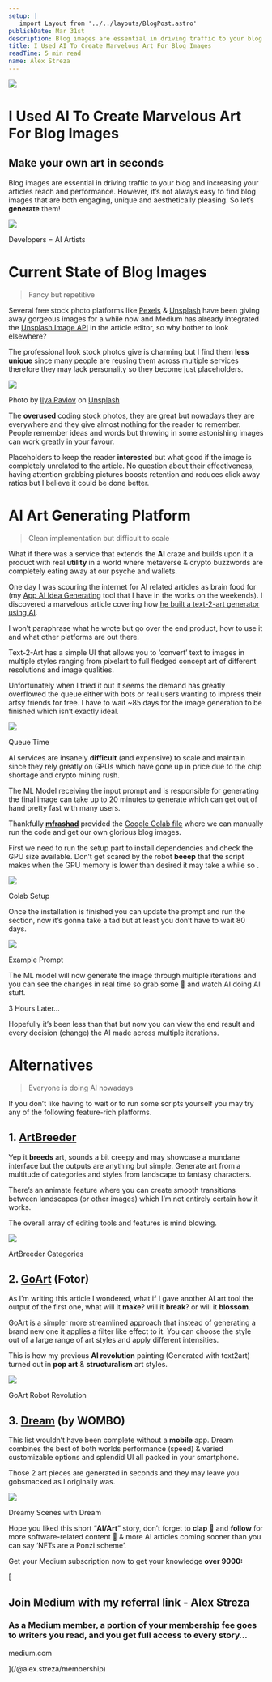 ```yaml
---
setup: |
   import Layout from '../../layouts/BlogPost.astro'
publishDate: Mar 31st
description: Blog images are essential in driving traffic to your blog and increasing your articles reach and performance. However, it’s not always easy to find blog images that are both engaging, unique and…
title: I Used AI To Create Marvelous Art For Blog Images
readTime: 5 min read
name: Alex Streza
---
```

![](https://miro.medium.com/max/700/1*EKO5gY_YIZkq79QF7xAZnQ.png)

I Used AI To Create Marvelous Art For Blog Images
=================================================

Make your own art in seconds
----------------------------

Blog images are essential in driving traffic to your blog and increasing your articles reach and performance. However, it’s not always easy to find blog images that are both engaging, unique and aesthetically pleasing. So let’s **generate** them!

![](https://miro.medium.com/max/524/0*a-RJB-6_N160EKnT.jpg)

Developers = AI Artists

Current State of Blog Images
============================

> Fancy but repetitive

Several free stock photo platforms like [Pexels](https://www.pexels.com/) & [Unsplash](https://unsplash.com/) have been giving away gorgeous images for a while now and Medium has already integrated the [Unsplash Image API](https://unsplash.com/developers) in the article editor, so why bother to look elsewhere?

The professional look stock photos give is charming but I find them **less unique** since many people are reusing them across multiple services therefore they may lack personality so they become just placeholders.

![](https://miro.medium.com/max/700/0*jkSTMUfZ_mrX7NI1)

Photo by [Ilya Pavlov](https://unsplash.com/@ilyapavlov?utm_source=medium&utm_medium=referral) on [Unsplash](https://unsplash.com?utm_source=medium&utm_medium=referral)

The **overused** coding stock photos, they are great but nowadays they are everywhere and they give almost nothing for the reader to remember. People remember ideas and words but throwing in some astonishing images can work greatly in your favour.

Placeholders to keep the reader **interested** but what good if the image is completely unrelated to the article. No question about their effectiveness, having attention grabbing pictures boosts retention and reduces click away ratios but I believe it could be done better.

AI Art Generating Platform
==========================

> Clean implementation but difficult to scale

What if there was a service that extends the **AI** craze and builds upon it a product with real **utility** in a world where metaverse & crypto buzzwords are completely eating away at our psyche and wallets.

One day I was scouring the internet for AI related articles as brain food for (my [App AI Idea Generating](https://javascript.plainenglish.io/how-i-launched-a-saas-in-60-days-with-an-empty-pocket-313aa59c3e78) tool that I have in the works on the weekends). I discovered a marvelous article covering how [he built a text-2-art generator using AI](https://towardsdatascience.com/how-i-built-an-ai-text-to-art-generator-a0c0f6d6f59f).

I won’t paraphrase what he wrote but go over the end product, how to use it and what other platforms are out there.

Text-2-Art has a simple UI that allows you to ‘convert’ text to images in multiple styles ranging from pixelart to full fledged concept art of different resolutions and image qualities.

Unfortunately when I tried it out it seems the demand has greatly overflowed the queue either with bots or real users wanting to impress their artsy friends for free. I have to wait ~85 days for the image generation to be finished which isn’t exactly ideal.

![](https://miro.medium.com/max/647/1*uFbTuiVh4qf7AIaCTuOjQg.png)

Queue Time

AI services are insanely **difficult** (and expensive) to scale and maintain since they rely greatly on GPUs which have gone up in price due to the chip shortage and crypto mining rush.

The ML Model receiving the input prompt and is responsible for generating the final image can take up to 20 minutes to generate which can get out of hand pretty fast with many users.

Thankfully [**mfrashad**](https://github.com/mfrashad) provided the [Google Colab file](https://colab.research.google.com/github/mfrashad/text2art/blob/main/text2art.ipynb) where we can manually run the code and get our own glorious blog images.

First we need to run the setup part to install dependencies and check the GPU size available. Don’t get scared by the robot **beeep** that the script makes when the GPU memory is lower than desired it may take a while so .

![](https://miro.medium.com/max/700/1*RHb4_IW0JCdUTebL6RTQ-Q.png)

Colab Setup

Once the installation is finished you can update the prompt and run the section, now it’s gonna take a tad but at least you don’t have to wait 80 days.

![](https://miro.medium.com/max/700/1*hiBIXNBZtp0bikCIaaImnQ.png)

Example Prompt

The ML model will now generate the image through multiple iterations and you can see the changes in real time so grab some 🍿 and watch AI doing AI stuff.

3 Hours Later…

Hopefully it’s been less than that but now you can view the end result and every decision (change) the AI made across multiple iterations.

Alternatives
============

> Everyone is doing AI nowadays

If you don’t like having to wait or to run some scripts yourself you may try any of the following feature-rich platforms.

1\. [ArtBreeder](https://www.artbreeder.com/browse)
---------------------------------------------------

Yep it **breeds** art, sounds a bit creepy and may showcase a mundane interface but the outputs are anything but simple. Generate art from a multitude of categories and styles from landscape to fantasy characters.

There’s an animate feature where you can create smooth transitions between landscapes (or other images) which I’m not entirely certain how it works.

The overall array of editing tools and features is mind blowing.

![](https://miro.medium.com/max/700/1*IBVFdcPbz6WqF2Hg1gHYXg.png)

ArtBreeder Categories

2\. [GoArt](https://goart.fotor.com/) (Fotor)
---------------------------------------------

As I’m writing this article I wondered, what if I gave another AI art tool the output of the first one, what will it **make**? will it **break**? or will it **blossom**.

GoArt is a simpler more streamlined approach that instead of generating a brand new one it applies a filter like effect to it. You can choose the style out of a large range of art styles and apply different intensities.

This is how my previous **AI revolution** painting (Generated with text2art) turned out in **pop art** & **structuralism** art styles.

![](https://miro.medium.com/max/700/1*rbr0g4AvYHij9c509YZRfQ.png)

GoArt Robot Revolution

3\. [Dream](https://play.google.com/store/apps/details?id=com.womboai.wombodream&hl=en_US&gl=US) (by WOMBO)
-----------------------------------------------------------------------------------------------------------

This list wouldn’t have been complete without a **mobile** app. Dream combines the best of both worlds performance (speed) & varied customizable options and splendid UI all packed in your smartphone.

Those 2 art pieces are generated in seconds and they may leave you gobsmacked as I originally was.

![](https://miro.medium.com/max/700/1*RJw00LGlGa3z1shEajzCOQ.png)

Dreamy Scenes with Dream

Hope you liked this short “**AI/Art**” story, don’t forget to **clap** 👏 and **follow** for more software-related content 🚀 & more AI articles coming sooner than you can say ‘NFTs are a Ponzi scheme’.

Get your Medium subscription now to get your knowledge **over 9000:**

[

Join Medium with my referral link - Alex Streza
-----------------------------------------------

### As a Medium member, a portion of your membership fee goes to writers you read, and you get full access to every story…

medium.com



](/@alex.streza/membership)